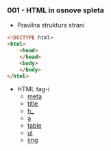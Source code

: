 ### 001 - HTML in osnove spleta
* Pravilna struktura strani
```html
<!DOCTYPE html>
<html>
    <head>
    </head>
    <body>
    </body>
</html>
```
* HTML tag-i
    * [meta](https://www.w3schools.com/tags/tag_meta.asp)
    * [title](https://www.w3schools.com/tags/tag_title.asp)
    * [h_](https://www.w3schools.com/tags/tag_hn.asp)
    * [a](https://www.w3schools.com/tags/tag_a.asp)
    * [table](https://www.w3schools.com/tags/tag_table.asp)
    * [ul](https://www.w3schools.com/tags/tag_ul.asp)
    * [img](https://www.w3schools.com/tags/tag_img.asp)
